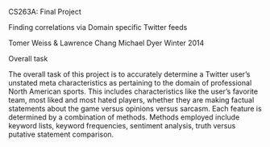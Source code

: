 CS263A: Final Project

Finding correlations via Domain specific Twitter feeds

Tomer Weiss & Lawrence Chang
Michael Dyer
Winter 2014


Overall task


The overall task of this project is to accurately determine a Twitter user’s unstated meta characteristics as pertaining to the domain of professional North American sports. This includes characteristics like the user’s favorite team, most liked and most hated players, whether they are making factual statements about the game versus opinions versus sarcasm. Each feature is determined by a combination of methods. Methods employed include keyword lists, keyword frequencies, sentiment analysis, truth versus putative statement comparison.


